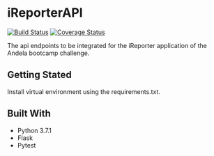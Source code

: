 # iReporterAPI
[![Build Status](https://travis-ci.com/richien/API_iReporter.svg?branch=develop)](https://travis-ci.com/richien/API_iReporter)
[![Coverage Status](https://coveralls.io/repos/github/richien/API_iReporter/badge.svg?branch=develop)](https://coveralls.io/github/richien/API_iReporter?branch=develop)

The api endpoints to be integrated for the iReporter application of the Andela bootcamp challenge.

## Getting Stated
Install virtual environment using the requirements.txt.

## Built With
* Python 3.7.1
* Flask
* Pytest
